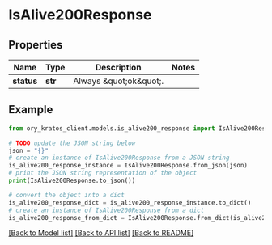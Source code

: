 # IsAlive200Response


## Properties

Name | Type | Description | Notes
------------ | ------------- | ------------- | -------------
**status** | **str** | Always \&quot;ok\&quot;. | 

## Example

```python
from ory_kratos_client.models.is_alive200_response import IsAlive200Response

# TODO update the JSON string below
json = "{}"
# create an instance of IsAlive200Response from a JSON string
is_alive200_response_instance = IsAlive200Response.from_json(json)
# print the JSON string representation of the object
print(IsAlive200Response.to_json())

# convert the object into a dict
is_alive200_response_dict = is_alive200_response_instance.to_dict()
# create an instance of IsAlive200Response from a dict
is_alive200_response_from_dict = IsAlive200Response.from_dict(is_alive200_response_dict)
```
[[Back to Model list]](../README.md#documentation-for-models) [[Back to API list]](../README.md#documentation-for-api-endpoints) [[Back to README]](../README.md)


